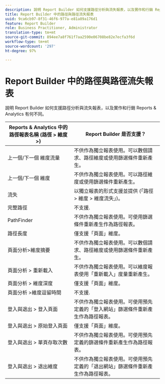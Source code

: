 ```yaml
---
description: 說明 Report Builder 如何支援路徑分析與流失報表，以及實作和行銷 Reports & Analytics 有何不同。
title: Report Builder 中的路徑與路徑流失報表
uuid: 9ca6cb97-8f31-46f6-977a-e81a89a176d1
feature: Report Builder
role: Business Practitioner, Administrator
translation-type: tm+mt
source-git-commit: 894ee7a8f761f7aa2590e06708be82e7ecfa3f6d
workflow-type: tm+mt
source-wordcount: '297'
ht-degree: 97%

---
```



# Report Builder 中的路徑與路徑流失報表

說明 Report Builder 如何支援路徑分析與流失報表，以及實作和行銷 Reports &amp; Analytics 有何不同。

| Reports &amp; Analytics 中的路徑報表名稱 (路徑 > 維度 >) | Report Builder 是否支援？ |
|--- |--- |
| 上一個/下一個  維度流量 | 不供作為獨立報表使用。可以數個請求、路徑維度或使用篩選條件重新產生。 |
| 上一個/下一個  維度 | 不供作為獨立報表使用。可以路徑維度或使用篩選條件重新產生。 |
| 流失 | 以獨立報表的形式支援並提供 (「路徑 > 維度 > 維度流失」)。 |
| 完整路徑 | 不支援. |
| PathFinder | 不供作為獨立報表使用。可使用篩選條件重新產生作為路徑報表。 |
| 路徑長度 | 僅支援「頁面」維度。 |
| 頁面分析>維度摘要 | 不供作為獨立報表使用。可以數個請求、路徑維度或使用篩選條件重新產生。 |
| 頁面分析 > 重新載入 | 不供作為獨立報表使用。可以維度報表使用「重新載入」度量重新產生。 |
| 頁面分析 > 維度深度 | 僅支援「頁面」維度。 |
| 頁面分析 >維度逗留時間 | 不支援. |
| 登入與退出 > 登入頁面 | 不供作為獨立報表使用。可使用預先定義的「登入網站」篩選條件重新產生作為路徑報表。 |
| 登入與退出 > 原始登入頁面 | 僅支援「頁面」維度。 |
| 登入與退出 > 單頁存取次數 | 不供作為獨立報表使用。可使用預先定義的篩選條件重新產生作為路徑報表。 |
| 登入與退出 > 退出維度 | 不供作為獨立報表使用。可使用預先定義的「退出網站」篩選條件重新產生作為路徑報表。 |
